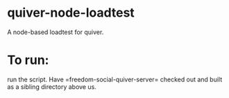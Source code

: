 # quiver-node-loadtest
A node-based loadtest for quiver.

# To run:
run the script.  Have =freedom-social-quiver-server= checked out and built as a sibling directory above us.
